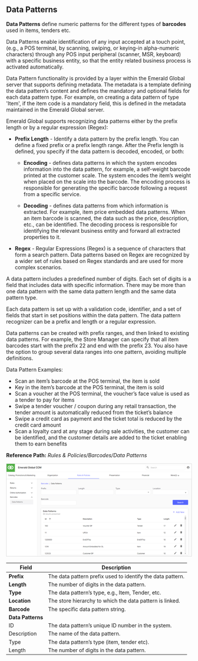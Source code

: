## Data Patterns

**Data Patterns** define numeric patterns for the different types of **barcodes** used in items, tenders etc.

Data Patterns enable identification of any input accepted at a touch point, (e.g., a POS terminal, by scanning, swiping, or keying-in alpha-numeric characters) through any POS input peripheral (scanner, MSR, keyboard) with a specific business entity, so that the entity related business process is activated automatically.

Data Pattern functionality is provided by a layer within the Emerald Global server that supports defining metadata. The metadata is a template defining the data pattern’s content and defines the mandatory and optional fields for each data pattern type. For example, on creating a data pattern of type 'Item', if the item code is a mandatory field, this is defined in the metadata maintained in the Emerald Global server.

Emerald Global supports recognizing data patterns either by the prefix length or by a regular expression (Regex):

* **Prefix Length** - Identify a data pattern by the prefix length. You can define a fixed prefix or a prefix length range. After the Prefix length is defined, you specify if the data pattern is decoded, encoded, or both:

    * **Encoding** - defines data patterns in which the system encodes information into the data pattern, for example, a self-weight barcode printed at the customer scale. The system encodes the item’s weight when placed on the scale into the barcode. The encoding process is responsible for generating the specific barcode following a request from a specific service.

    * **Decoding** - defines data patterns from which information is extracted. For example, item price embedded data patterns. When an item barcode is scanned, the data such as the price, description, etc., can be identified. The decoding process is responsible for identifying the relevant business entity and forward all extracted properties to it.

* **Regex** - Regular Expressions (Regex) is a sequence of characters that form a search pattern. Data patterns based on Regex are recognized by a wider set of rules based on Regex standards and are used for more complex scenarios.

A data pattern includes a predefined number of digits. Each set of digits is a field that includes data with specific information. There may be more than one data pattern with the same data pattern length and the same data pattern type.

Each data pattern is set up with a validation code, identifier, and a set of fields that start in set positions within the data pattern. The data pattern recognizer can be a prefix and length or a regular expression.

Data patterns can be created with prefix ranges, and then linked to existing data patterns. For example, the Store Manager can specify that all item barcodes start with the prefix 22 and end with the prefix 23. You also have the option to group several data ranges into one pattern, avoiding multiple definitions.

Data Pattern Examples:

* Scan an item’s barcode at the POS terminal, the item is sold
* Key in the item’s barcode at the POS terminal, the item is sold
* Scan a voucher at the POS terminal, the voucher’s face value is used as a tender to pay for items
* Swipe a tender voucher / coupon during any retail transaction, the tender amount is automatically reduced from the ticket’s balance
* Swipe a credit card as payment and the ticket total is reduced by the credit card amount
* Scan a loyalty card at any stage during sale activities, the customer can be identified, and the customer details are added to the ticket enabling them to earn benefits

**Reference Path:** *Rules & Policies/Barcodes/Data Patterns*

![Data Patterns Screen](/Images/DataPatternsScreen.png)

|**Field**|**Description**|
|---------|----------|
|**Prefix**|The data pattern prefix used to identify the data pattern.|
|**Length**|The number of digits in the data pattern.|
|**Type**|The data pattern’s type, e.g., Item, Tender, etc.|
|**Location**|The store hierarchy to which the data pattern is linked.|
|**Barcode**|The specific data pattern string.|
|**Data Patterns**||
|ID|The data pattern’s unique ID number in the system.|
|Description|The name of the data pattern.|
|Type|The data pattern’s type (item, tender etc).|
|Length|The number of digits in the data pattern.|